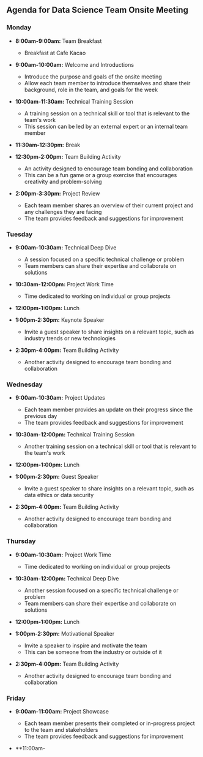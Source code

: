 ## Agenda for Data Science Team Onsite Meeting

### Monday

- **8:00am-9:00am:** Team Breakfast 
  - Breakfast at Cafe Kacao
  
- **9:00am-10:00am:** Welcome and Introductions 
  - Introduce the purpose and goals of the onsite meeting 
  - Allow each team member to introduce themselves and share their background, role in the team, and goals for the week 

- **10:00am-11:30am:** Technical Training Session 
  - A training session on a technical skill or tool that is relevant to the team's work 
  - This session can be led by an external expert or an internal team member 

- **11:30am-12:30pm:** Break 

- **12:30pm-2:00pm:** Team Building Activity 
  - An activity designed to encourage team bonding and collaboration 
  - This can be a fun game or a group exercise that encourages creativity and problem-solving 

- **2:00pm-3:30pm:** Project Review 
  - Each team member shares an overview of their current project and any challenges they are facing 
  - The team provides feedback and suggestions for improvement 

### Tuesday

- **9:00am-10:30am:** Technical Deep Dive 
  - A session focused on a specific technical challenge or problem 
  - Team members can share their expertise and collaborate on solutions 

- **10:30am-12:00pm:** Project Work Time 
  - Time dedicated to working on individual or group projects 

- **12:00pm-1:00pm:** Lunch 

- **1:00pm-2:30pm:** Keynote Speaker 
  - Invite a guest speaker to share insights on a relevant topic, such as industry trends or new technologies 

- **2:30pm-4:00pm:** Team Building Activity 
  - Another activity designed to encourage team bonding and collaboration 

### Wednesday

- **9:00am-10:30am:** Project Updates 
  - Each team member provides an update on their progress since the previous day 
  - The team provides feedback and suggestions for improvement 

- **10:30am-12:00pm:** Technical Training Session 
  - Another training session on a technical skill or tool that is relevant to the team's work 

- **12:00pm-1:00pm:** Lunch 

- **1:00pm-2:30pm:** Guest Speaker 
  - Invite a guest speaker to share insights on a relevant topic, such as data ethics or data security 

- **2:30pm-4:00pm:** Team Building Activity 
  - Another activity designed to encourage team bonding and collaboration 

### Thursday

- **9:00am-10:30am:** Project Work Time 
  - Time dedicated to working on individual or group projects 

- **10:30am-12:00pm:** Technical Deep Dive 
  - Another session focused on a specific technical challenge or problem 
  - Team members can share their expertise and collaborate on solutions 

- **12:00pm-1:00pm:** Lunch 

- **1:00pm-2:30pm:** Motivational Speaker 
  - Invite a speaker to inspire and motivate the team 
  - This can be someone from the industry or outside of it 

- **2:30pm-4:00pm:** Team Building Activity 
  - Another activity designed to encourage team bonding and collaboration 

### Friday

- **9:00am-11:00am:** Project Showcase 
  - Each team member presents their completed or in-progress project to the team and stakeholders 
  - The team provides feedback and suggestions for improvement 

- **11:00am-
